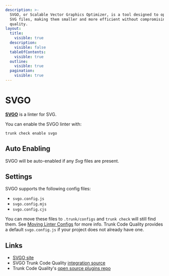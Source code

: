 ```yaml
---
description: >-
  SVGO, or Scalable Vector Graphics Optimizer, is a tool designed to optimize
  SVG files, making them smaller and more efficient without compromising on
  quality.
layout:
  title:
    visible: true
  description:
    visible: false
  tableOfContents:
    visible: true
  outline:
    visible: true
  pagination:
    visible: true
---
```


# SVGO

[**SVGO**](https://github.com/svg/svgo) is a linter for SVG.

You can enable the SVGO linter with:

```shell
trunk check enable svgo
```

## Auto Enabling

SVGO will be auto-enabled if any _Svg_ files are present.

## Settings

SVGO supports the following config files:

* `svgo.config.js`
* `svgo.config.mjs`
* `svgo.config.cjs`

You can move these files to `.trunk/configs` and `trunk check` will still find them. See [Moving Linter Configs](broken-reference) for more info. Trunk Code Quality provides a default `svgo.config.js` if your project does not already have one.

## Links

* [SVGO site](https://github.com/svg/svgo)
* SVGO Trunk Code Quality [integration source](https://github.com/trunk-io/plugins/tree/main/linters/svgo)
* Trunk Code Quality's [open source plugins repo](https://github.com/trunk-io/plugins/tree/main)
